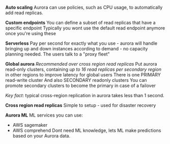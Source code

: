 **Auto scaling**
Aurora can use policies, such as CPU usage, to automatically add read replicas.

**Custom endpoints**
You can define a subset of read replicas that have a specific endpoint
Typically you wont use the default read endpoint anymore once you're using these

**Serverless**
Pay per second for exactly what you use - aurora will handle bringing up and down instances according to demand - no capacity planning needed. The users talk to a "proxy fleet"

**Global aurora**
*Recommended over cross region read replicas*
Put aurora read-only clusters, containing *up to 16 read replicas per secondary region* in other regions to improve latency for global users
There is one PRIMARY read-write cluster
And also SECONDARY readonly clusters
You can promote secondary clusters to become the primary in case of a failover

*Key fact*: typical cross-region replication in aurora takes less than 1 second.

**Cross region read replicas**
Simple to setup - used for disaster recovery

**Aurora ML**
ML services you can use:
- AWS sagemaker
- AWS comprehend
Dont need ML knowledge, lets ML make predictions based on your Aurora data.